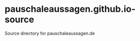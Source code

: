 pauschaleaussagen.github.io-source
==================================

Source directory for pauschaleaussagen.de

